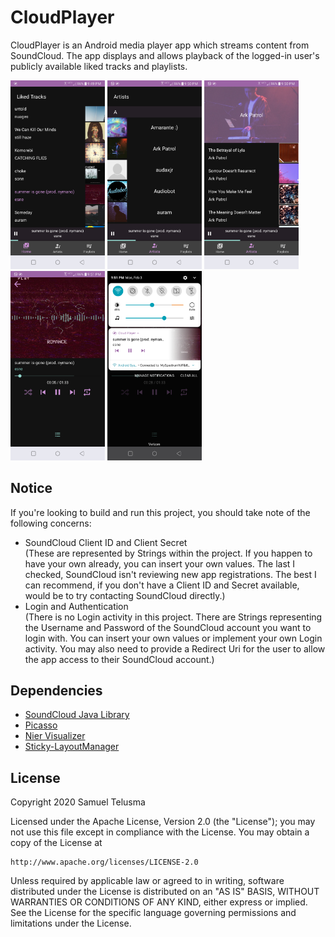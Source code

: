 # CloudPlayer
CloudPlayer is an Android media player app which streams content from SoundCloud. The app displays and allows playback of the logged-in user's publicly available liked tracks and playlists.

<img src="/images/Screenshot_20200203-214952.png" width="30%" height="30%" /> <img src="/images/Screenshot_20200203-215012.png" width="30%" height="30%" /> <img src="/images/Screenshot_20200203-215019.png" width="30%" height="30%" /> <img src="/images/Screenshot_20200203-215124.png" width="30%" height="30%" /> <img src="/images/Screenshot_20200203-215148.png" width="30%" height="30%" />

## Notice
If you're looking to build and run this project, you should take note of the following concerns:
- SoundCloud Client ID and Client Secret
<br/>(These are represented by Strings within the project. If you happen to have your own already, you can insert your own values. The last I checked, SoundCloud isn't reviewing new app registrations. The best I can recommend, if you don't have a Client ID and Secret available, would be to try contacting SoundCloud directly.)
- Login and Authentication
<br/>(There is no Login activity in this project. There are Strings representing the Username and Password of the SoundCloud account you want to login with. You can insert your own values or implement your own Login activity. You may also need to provide a Redirect Uri for the user to allow the app access to their SoundCloud account.)

## Dependencies
- [SoundCloud Java Library](https://github.com/nok/soundcloud-java-library)
- [Picasso](https://github.com/square/picasso)
- [Nier Visualizer](https://github.com/bogerchan/Nier-Visualizer)
- [Sticky-LayoutManager](https://github.com/qiujayen/sticky-layoutmanager)

## License
Copyright 2020 Samuel Telusma

Licensed under the Apache License, Version 2.0 (the "License");
you may not use this file except in compliance with the License.
You may obtain a copy of the License at

    http://www.apache.org/licenses/LICENSE-2.0

Unless required by applicable law or agreed to in writing, software
distributed under the License is distributed on an "AS IS" BASIS,
WITHOUT WARRANTIES OR CONDITIONS OF ANY KIND, either express or implied.
See the License for the specific language governing permissions and
limitations under the License.
